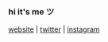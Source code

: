 ### hi it's me  ツ

[website](https://neef.co) | [twitter](https://twitter.com/neefrehman_) | [instagram](https://www.instagram.com/neefstagram/)
